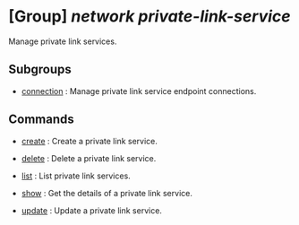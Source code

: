 # [Group] _network private-link-service_

Manage private link services.

## Subgroups

- [connection](/Commands/network/private-link-service/connection/readme.md)
: Manage private link service endpoint connections.

## Commands

- [create](/Commands/network/private-link-service/_create.md)
: Create a private link service.

- [delete](/Commands/network/private-link-service/_delete.md)
: Delete a private link service.

- [list](/Commands/network/private-link-service/_list.md)
: List private link services.

- [show](/Commands/network/private-link-service/_show.md)
: Get the details of a private link service.

- [update](/Commands/network/private-link-service/_update.md)
: Update a private link service.
